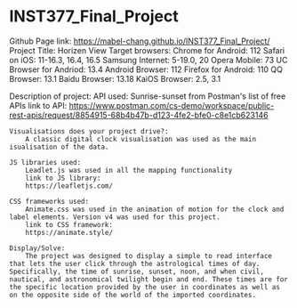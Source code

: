 # INST377_Final_Project
 
Github Page link: 
    https://mabel-chang.github.io/INST377_Final_Project/
Project Title:
    Horizen View
Target browsers:
    Chrome for Android: 112
    Safari on iOS: 11-16.3, 16.4, 16.5
    Samsung Internet: 5-19.0, 20
    Opera Mobile: 73
    UC Browser for Andriod: 13.4
    Android Browser: 112
    Firefox for Android: 110
    QQ Browser: 13.1
    Baidu Browser: 13.18
    KaiOS Browser: 2.5, 3.1

Description of project:
    API used:
        Sunrise-sunset from Postman's list of free APIs
        link to API:
        https://www.postman.com/cs-demo/workspace/public-rest-apis/request/8854915-68b4b47b-d123-4fe2-bfe0-c8e1cb623146

    Visualisations does your project drive?:
        A classic digital clock visualisation was used as the main isualisation of the data.

    JS libraries used:
        Leadlet.js was used in all the mapping functionality
        link to JS library:
        https://leafletjs.com/

    CSS frameworks used:
        Animate.css was used in the animation of motion for the clock and label elements. Version v4 was used for this project.
        link to CSS framework:
        https://animate.style/

    Display/Solve:
        The project was designed to display a simple to read interface that lets the user click through the astrological times of day. Specifically, the time of sunrise, sunset, noon, and when civil, nautical, and astronomical twilight begin and end. These times are for the specific location provided by the user in coordinates as well as on the opposite side of the world of the imported coordinates.